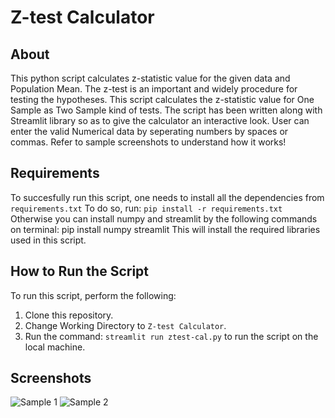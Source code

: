 # Z-test Calculator

## About 
This python script calculates z-statistic value for the given data and Population Mean. The z-test is an important and widely procedure for testing the hypotheses.
This script calculates the z-statistic value for One Sample as Two Sample kind of tests. The script has been written along with Streamlit library so as to give the calculator an interactive look. User can enter the valid Numerical data by seperating numbers by spaces or commas.
Refer to sample screenshots to understand how it works!


## Requirements
To succesfully run this script, one needs to install all the dependencies from `requirements.txt`
To do so, run: `pip install -r requirements.txt`
Otherwise you can install numpy and streamlit by the following commands on terminal:
pip install numpy streamlit
This will install the required libraries used in this script.

## How to Run the Script
To run this script, perform the following:
1. Clone this repository.
2. Change Working Directory to `Z-test Calculator`.
3. Run the command: `streamlit run ztest-cal.py` to run the script on the local machine.


## Screenshots
![Sample 1](https://user-images.githubusercontent.com/43356237/137585981-4592aa15-1989-4b41-870d-a220e6ade8ac.png)
![Sample 2](https://user-images.githubusercontent.com/43356237/137585998-de2723e2-4bb2-4641-b773-0d81130ea0be.png)

